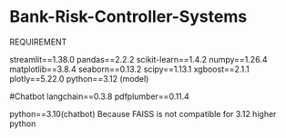 # Bank-Risk-Controller-Systems

REQUIREMENT

streamlit==1.38.0
pandas==2.2.2
scikit-learn==1.4.2
numpy==1.26.4
matplotlib==3.8.4
seaborn==0.13.2
scipy==1.13.1
xgboost==2.1.1
plotly==5.22.0
python==3.12 (model)

#Chatbot langchain==0.3.8
pdfplumber==0.11.4

python==3.10(chatbot)
Because FAISS is not compatible for 3.12 higher python
